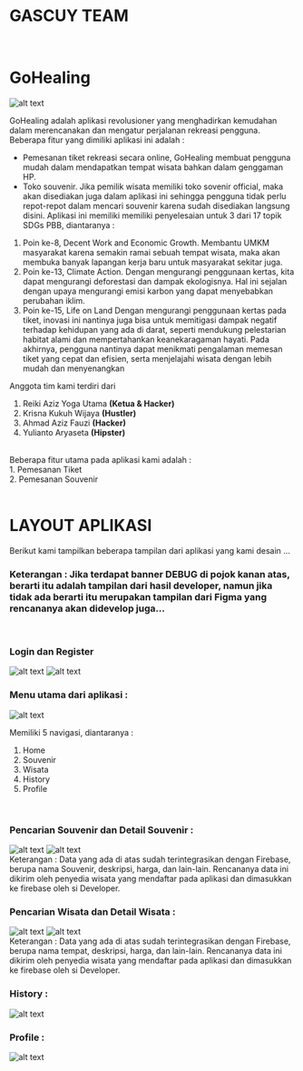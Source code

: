 # GASCUY TEAM
<br>


# GoHealing
![alt text](https://github.com/Raturu0/GoHealing/blob/main/assets/readme/icon.png?raw=true)

GoHealing adalah aplikasi revolusioner yang menghadirkan kemudahan dalam merencanakan 
dan mengatur perjalanan rekreasi pengguna. Beberapa fitur yang dimiliki aplikasi ini adalah :
- Pemesanan tiket rekreasi secara online, GoHealing membuat pengguna mudah dalam mendapatkan 
tempat wisata bahkan dalam genggaman HP. 
- Toko souvenir. Jika pemilik wisata memiliki toko sovenir official, maka akan disediakan juga dalam 
aplikasi ini sehingga pengguna tidak perlu repot-repot dalam mencari souvenir karena sudah disediakan 
langsung disini.
Aplikasi ini memiliki memiliki penyelesaian untuk 3 dari 17 topik SDGs PBB, diantaranya : 
1. Poin ke-8, Decent Work and Economic Growth.
Membantu UMKM masyarakat karena semakin ramai sebuah tempat wisata, maka 
akan membuka banyak lapangan kerja baru untuk masyarakat sekitar juga. 
2. Poin ke-13, Climate Action.
Dengan mengurangi penggunaan kertas, kita dapat mengurangi deforestasi dan dampak 
ekologisnya. Hal ini sejalan dengan upaya mengurangi emisi karbon yang dapat 
menyebabkan perubahan iklim.
3. Poin ke-15, Life on Land
Dengan mengurangi penggunaan kertas pada tiket, inovasi ini nantinya juga bisa untuk 
memitigasi dampak negatif terhadap kehidupan yang ada di darat, seperti mendukung 
pelestarian habitat alami dan mempertahankan keanekaragaman hayati.
Pada akhirnya, pengguna nantinya dapat menikmati pengalaman memesan tiket yang cepat dan 
efisien, serta menjelajahi wisata dengan lebih mudah dan menyenangkan

Anggota tim kami terdiri dari
1. Reiki Aziz Yoga Utama **(Ketua & Hacker)**
2. Krisna Kukuh Wijaya **(Hustler)**
3. Ahmad Aziz Fauzi **(Hacker)**
4. Yulianto Aryaseta **(Hipster)**
<br>
Beberapa fitur utama pada aplikasi kami adalah :
<br>
1. Pemesanan Tiket 
<br>
2. Pemesanan Souvenir
<br>
<br>

# LAYOUT APLIKASI
Berikut kami tampilkan beberapa tampilan dari aplikasi yang kami desain ...
<br>

### Keterangan : Jika terdapat banner DEBUG di pojok kanan atas, berarti itu adalah tampilan dari hasil developer, namun jika tidak ada berarti itu merupakan tampilan dari Figma yang rencananya akan didevelop juga...
<br>

### Login dan Register
![alt text](https://github.com/Raturu0/GoHealing/blob/main/assets/readme/login.jpg?raw=true)
![alt text](https://github.com/Raturu0/GoHealing/blob/main/assets/readme/register.jpg?raw=true)


### Menu utama dari aplikasi :
![alt text](https://github.com/Raturu0/GoHealing/blob/main/assets/readme/souvenirpage.jpg?raw=true)

Memiliki 5 navigasi, diantaranya :
1. Home <br>
2. Souvenir <br>
3. Wisata <br>
4. History <br>
5. Profile
<br>

### Pencarian Souvenir dan Detail Souvenir :
![alt text](https://github.com/Raturu0/GoHealing/blob/main/assets/readme/souvenir.jpg)
![alt text](https://github.com/Raturu0/GoHealing/blob/main/assets/readme/detailsouvenir.jpg)
<br>
Keterangan : Data yang ada di atas sudah terintegrasikan dengan Firebase, berupa nama Souvenir, deskripsi, harga, dan lain-lain. Rencananya data ini dikirim oleh penyedia wisata yang mendaftar pada aplikasi dan dimasukkan ke firebase oleh si Developer.

### Pencarian Wisata dan Detail Wisata :
![alt text](https://github.com/Raturu0/GoHealing/blob/main/assets/readme/wisata.jpg?raw=true)
![alt text](https://github.com/Raturu0/GoHealing/blob/main/assets/readme/detailwisata.jpg?raw=true)
<br>
Keterangan : Data yang ada di atas sudah terintegrasikan dengan Firebase, berupa nama tempat, deskripsi, harga, dan lain-lain. Rencananya data ini dikirim oleh penyedia wisata yang mendaftar pada aplikasi dan dimasukkan ke firebase oleh si Developer.

### History :
![alt text](https://github.com/Raturu0/GoHealing/blob/main/assets/readme/history.jpg?raw=true)
<br>

### Profile :
![alt text](https://github.com/Raturu0/GoHealing/blob/main/assets/readme/souvenirpage.jpg?raw=true)
<br>



